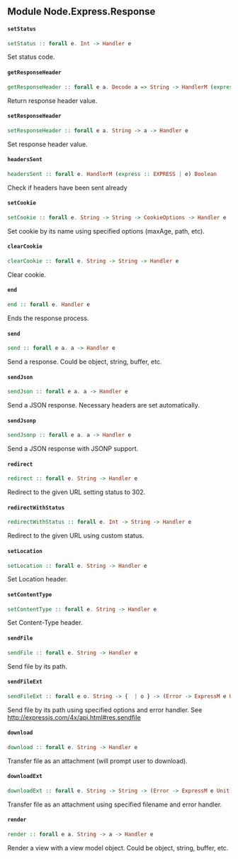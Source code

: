## Module Node.Express.Response

#### `setStatus`

``` purescript
setStatus :: forall e. Int -> Handler e
```

Set status code.

#### `getResponseHeader`

``` purescript
getResponseHeader :: forall e a. Decode a => String -> HandlerM (express :: EXPRESS | e) (Maybe a)
```

Return response header value.

#### `setResponseHeader`

``` purescript
setResponseHeader :: forall e a. String -> a -> Handler e
```

Set response header value.

#### `headersSent`

``` purescript
headersSent :: forall e. HandlerM (express :: EXPRESS | e) Boolean
```

Check if headers have been sent already

#### `setCookie`

``` purescript
setCookie :: forall e. String -> String -> CookieOptions -> Handler e
```

Set cookie by its name using specified options (maxAge, path, etc).

#### `clearCookie`

``` purescript
clearCookie :: forall e. String -> String -> Handler e
```

Clear cookie.

#### `end`

``` purescript
end :: forall e. Handler e
```

Ends the response process.

#### `send`

``` purescript
send :: forall e a. a -> Handler e
```

Send a response. Could be object, string, buffer, etc.

#### `sendJson`

``` purescript
sendJson :: forall e a. a -> Handler e
```

Send a JSON response. Necessary headers are set automatically.

#### `sendJsonp`

``` purescript
sendJsonp :: forall e a. a -> Handler e
```

Send a JSON response with JSONP support.

#### `redirect`

``` purescript
redirect :: forall e. String -> Handler e
```

Redirect to the given URL setting status to 302.

#### `redirectWithStatus`

``` purescript
redirectWithStatus :: forall e. Int -> String -> Handler e
```

Redirect to the given URL using custom status.

#### `setLocation`

``` purescript
setLocation :: forall e. String -> Handler e
```

Set Location header.

#### `setContentType`

``` purescript
setContentType :: forall e. String -> Handler e
```

Set Content-Type header.

#### `sendFile`

``` purescript
sendFile :: forall e. String -> Handler e
```

Send file by its path.

#### `sendFileExt`

``` purescript
sendFileExt :: forall e o. String -> {  | o } -> (Error -> ExpressM e Unit) -> Handler e
```

Send file by its path using specified options and error handler.
See http://expressjs.com/4x/api.html#res.sendfile

#### `download`

``` purescript
download :: forall e. String -> Handler e
```

Transfer file as an attachment (will prompt user to download).

#### `downloadExt`

``` purescript
downloadExt :: forall e. String -> String -> (Error -> ExpressM e Unit) -> Handler e
```

Transfer file as an attachment using specified filename and error handler.

#### `render`

``` purescript
render :: forall e a. String -> a -> Handler e
```

Render a view with a view model object. Could be object, string, buffer, etc.


